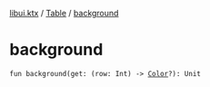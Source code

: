 [libui.ktx](../README.md) / [Table](README.md) / [background](background.md)

# background

`fun background(get: (row: Int) -> `[`Color`](../../libui.ktx.draw/-color/README.md)`?): Unit`